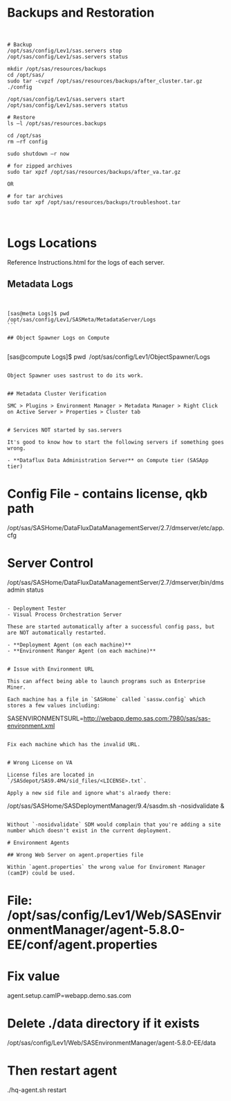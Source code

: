 # Backups and Restoration
 
```
# Backup
/opt/sas/config/Lev1/sas.servers stop 
/opt/sas/config/Lev1/sas.servers status 
 
mkdir /opt/sas/resources/backups 
cd /opt/sas/ 
sudo tar -cvpzf /opt/sas/resources/backups/after_cluster.tar.gz ./config 
 
/opt/sas/config/Lev1/sas.servers start 
/opt/sas/config/Lev1/sas.servers status 

# Restore
ls –l /opt/sas/resources.backups 
 
cd /opt/sas 
rm –rf config 
 
sudo shutdown –r now 
 
# for zipped archives
sudo tar xpzf /opt/sas/resources/backups/after_va.tar.gz 
 
OR 
 
# for tar archives
sudo tar xpf /opt/sas/resources/backups/troubleshoot.tar 
```
 

# Logs Locations

Reference Instructions.html for the logs of each server.
 
## Metadata Logs 
 
```
[sas@meta Logs]$ pwd 
/opt/sas/config/Lev1/SASMeta/MetadataServer/Logs 
``` 
 
## Object Spawner Logs on Compute 
 
```
[sas@compute Logs]$ pwd 
/opt/sas/config/Lev1/ObjectSpawner/Logs 
```
 
Object Spawner uses sastrust to do its work. 


## Metadata Cluster Verification

SMC > Plugins > Environment Manager > Metadata Manager > Right Click on Active Server > Properties > Cluster tab 


# Services NOT started by sas.servers

It's good to know how to start the following servers if something goes wrong.

- **Dataflux Data Administration Server** on Compute tier (SASApp tier)

```
# Config File - contains license, qkb path
/opt/sas/SASHome/DataFluxDataManagementServer/2.7/dmserver/etc/app.cfg

# Server Control
/opt/sas/SASHome/DataFluxDataManagementServer/2.7/dmserver/bin/dmsadmin status
```

- Deployment Tester
- Visual Process Orchestration Server

These are started automatically after a successful config pass, but are NOT automatically restarted.

- **Deployment Agent (on each machine)**
- **Environment Manger Agent (on each machine)**


# Issue with Environment URL

This can affect being able to launch programs such as Enterprise Miner.

Each machine has a file in `SASHome` called `sassw.config` which stores a few values including:

```
SASENVIRONMENTSURL=http://webapp.demo.sas.com:7980/sas/sas-environment.xml
```

Fix each machine which has the invalid URL.


# Wrong License on VA

License files are located in `/SASdepot/SAS9.4M4/sid_files/<LICENSE>.txt`.

Apply a new sid file and ignore what's alraedy there:

```
/opt/sas/SASHome/SASDeploymentManager/9.4/sasdm.sh -nosidvalidate &
```

Without `-nosidvalidate` SDM would complain that you're adding a site number which doesn't exist in the current deployment.

# Environment Agents

## Wrong Web Server on agent.properties file

Within `agent.properties` the wrong value for Enviroment Manager (camIP) could be used.

```
# File: /opt/sas/config/Lev1/Web/SASEnvironmentManager/agent-5.8.0-EE/conf/agent.properties
# Fix value
agent.setup.camIP=webapp.demo.sas.com

# Delete ./data directory if it exists
/opt/sas/config/Lev1/Web/SASEnvironmentManager/agent-5.8.0-EE/data

# Then restart agent
./hq-agent.sh restart
```

